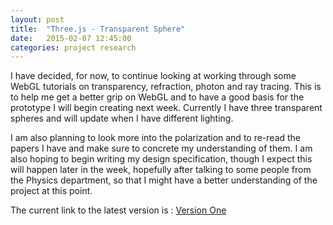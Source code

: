 ```yaml
---
layout: post
title:  "Three.js - Transparent Sphere"
date:   2015-02-07 12:45:00
categories: project research
---
```


I have decided, for now, to continue looking at working through some WebGL tutorials
on transparency, refraction, photon and ray tracing. This is to help me get a better grip on WebGL
and to have a good basis for the prototype I will begin creating next week. Currently I have
three transparent spheres and will update when I have different lighting.

I am also planning to look more into the polarization and to re-read the papers I have and
make sure to concrete my understanding of them. I am also hoping to begin writing my
design specification, though I expect this will happen later in the week, hopefully after
talking to some people from the Physics department, so that I might have a better understanding
of the project at this point.

The current link to the latest version is : [Version One](http://krf12.github.io/RenderingInvisibility/pages/version1.html)
